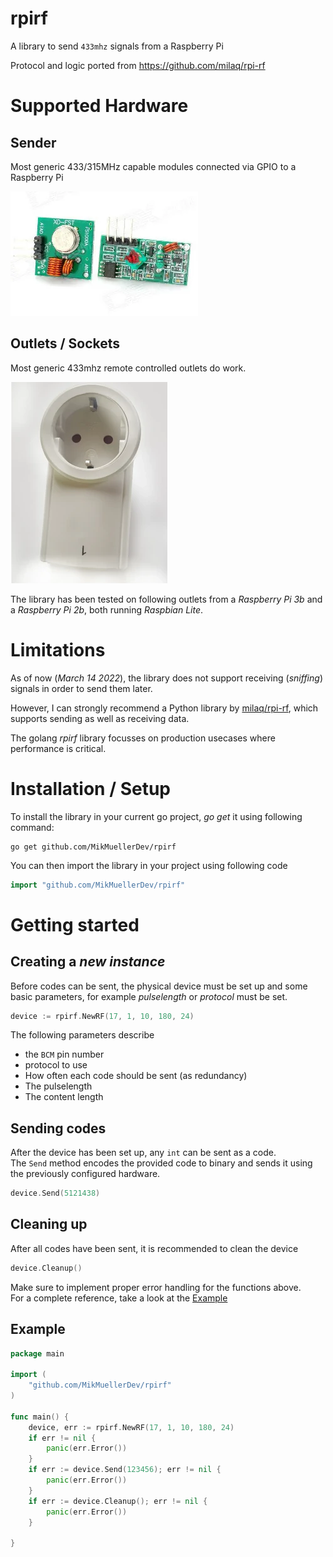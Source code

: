 # rpirf
 A library to send `433mhz` signals from a Raspberry Pi

Protocol and logic ported from https://github.com/milaq/rpi-rf
# Supported Hardware
## Sender
Most generic 433/315MHz capable modules connected via GPIO to a Raspberry Pi

![433mhz sender](./hardware.webp)

## Outlets / Sockets
Most generic 433mhz remote controlled outlets do work.

![generic socket](./socket.webp)

The library has been tested on following outlets from a *Raspberry Pi 3b* and a *Raspberry Pi 2b*, both running *Raspbian Lite*.


# Limitations
As of now (*March 14 2022*), the library does not support receiving (*sniffing*) signals in order to send them later.

However, I can strongly recommend a Python library by [milaq/rpi-rf](https://github.com/milaq/rpi-rf), which supports sending as well as receiving data.

The golang *rpirf* library focusses on production usecases where performance is critical.

# Installation / Setup

To install the library in your current go project, *go get* it using following command:
```
go get github.com/MikMuellerDev/rpirf
```
You can then import the library in your project using following code

```go
import "github.com/MikMuellerDev/rpirf"
```

# Getting started
## Creating a *new instance*
Before codes can be sent, the physical device must be set up and some basic parameters, for example *pulselength* or *protocol* must be set.

```go
device := rpirf.NewRF(17, 1, 10, 180, 24)
```

The following parameters describe
- the `BCM` pin number
- protocol to use
- How often each code should be sent (as redundancy)
- The pulselength
- The content length

## Sending codes
After the device has been set up, any `int` can be sent as a code.  
The `Send` method encodes the provided code to binary and sends it using the previously configured hardware.
```go
device.Send(5121438)
```
## Cleaning up
After all codes have been sent, it is recommended to clean the device
```go
device.Cleanup()
```
Make sure to implement proper error handling for the functions above.  
For a complete reference, take a look at the [Example](#example)

## Example
```go
package main

import (
	"github.com/MikMuellerDev/rpirf"
)

func main() {
	device, err := rpirf.NewRF(17, 1, 10, 180, 24)
	if err != nil {
		panic(err.Error())
	}
	if err := device.Send(123456); err != nil {
		panic(err.Error())
	}
	if err := device.Cleanup(); err != nil {
		panic(err.Error())
	}

}
```
